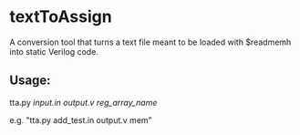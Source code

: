 # textToAssign
A conversion tool that turns a text file meant to be loaded with $readmemh into static Verilog code.

## Usage: 
tta.py _input.in_ _output.v_ *reg_array_name*

e.g. "tta.py add_test.in output.v mem"
